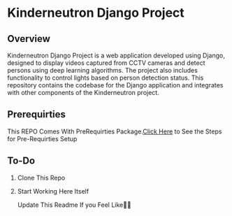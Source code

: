 # Kinderneutron Django Project

## Overview

Kinderneutron Django Project is a web application developed using Django, designed to display videos captured from CCTV cameras and detect persons using deep learning algorithms. The project also includes functionality to control lights based on person detection status. This repository contains the codebase for the Django application and integrates with other components of the Kinderneutron project.

## Prerequirties
This REPO Comes With PreRequirties Package.[Click Here](https://github.com/kinderneutron/kinderneutron-env-init/blob/main/README.md) to See the Steps for Pre-Requirties Setup

## To-Do
1. Clone This Repo
2. Start Working Here Itself

   Update This Readme If you Feel Like👍🏻
